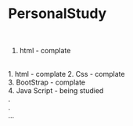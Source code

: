 # PersonalStudy
<br>

1. html - complate
<br>
1. html - complate
2. Css - complate
<br>
3. BootStrap - complate
<br>
4. Java Script - being studied<br>
.
<br>
.
<br>
...
